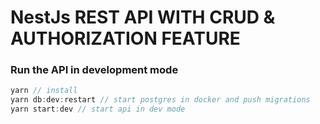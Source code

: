 # NestJs REST API WITH CRUD & AUTHORIZATION FEATURE


### Run the API in development mode
```javascript
yarn // install
yarn db:dev:restart // start postgres in docker and push migrations
yarn start:dev // start api in dev mode
```
